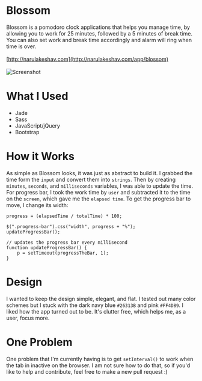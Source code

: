 # Blossom
Blossom is a pomodoro clock applications that helps you manage time, by allowing you to work for 25 minutes, followed by a 5 minutes of break time. You can also set work and break time accordingly and alarm will ring when time is over.
<br><br>
[http://narulakeshav.com](http://narulakeshav.com/app/blossom)
<br><br>
![Screenshot](http://i.imgur.com/kMp3HBO.jpg)

# What I Used
* Jade
* Sass
* JavaScript/jQuery
* Bootstrap

# How it Works
As simple as Blossom looks, it was just as abstract to build it. I grabbed the time form the `input` and convert them into `strings`. Then by creating `minutes`, `seconds`, and `milliseconds` variables, I was able to update the time. For progress bar, I took the work time by `user` and subtracted it to the time on the `screen`, which gave me the `elapsed time`. To get the progress bar to move, I change its width:
```
progress = (elapsedTime / totalTime) * 100;

$(".progress-bar").css("width", progress + "%");
updateProgressBar();

// updates the progress bar every millisecond
function updateProgressBar() {
    p = setTimeout(progressTheBar, 1);
}
```

# Design
I wanted to keep the design simple, elegant, and flat. I tested out many color schemes but I stuck with the dark navy blue `#26313B` and pink `#FF4D89`. I liked how the app turned out to be. It's clutter free, which helps me, as a user, focus more.

# One Problem
One problem that I'm currently having is to get `setInterval()` to work when the tab in inactive on the browser. I am not sure how to do that, so if you'd like to help and contribute, feel free to make a new pull request :)
